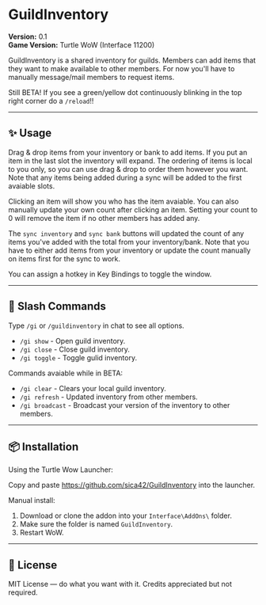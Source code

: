 # GuildInventory
**Version:** 0.1  
**Game Version:** Turtle WoW (Interface 11200)

GuildInventory is a shared inventory for guilds. Members can add items that they want to make available to other members.
For now you'll have to manually message/mail members to request items.

Still BETA!
If you see a green/yellow dot continuously blinking in the top right corner do a `/reload`!!

---

## ✨ Usage

Drag & drop items from your inventory or bank to add items. If you put an item in the last slot the inventory will expand.
The ordering of items is local to you only, so you can use drag & drop to order them however you want. Note that any items being added during a sync will be added to the first avaiable slots.

Clicking an item will show you who has the item avaiable. You can also manually update your own count after clicking an item.
Setting your count to 0 will remove the item if no other members has added any.

The `sync inventory` and `sync bank` buttons will updated the count of any items you've added with the total from your inventory/bank.
Note that you have to either add items from your inventory or update the count manually on items first for the sync to work.

You can assign a hotkey in Key Bindings to toggle the window.

---

## 🧰 Slash Commands

Type `/gi` or `/guildinventory` in chat to see all options.
- `/gi show` - Open guild inventory.
- `/gi close` - Close guild inventory.
- `/gi toggle` - Toggle gulid inventory.

Commands avaiable while in BETA:
- `/gi clear` - Clears your local guild inventory.
- `/gi refresh` - Updated inventory from other members.
- `/gi broadcast` - Broadcast your version of the inventory to other members.  

---

## 📦 Installation

Using the Turtle Wow Launcher:

Copy and paste https://github.com/sica42/GuildInventory into the launcher.

Manual install:
1. Download or clone the addon into your `Interface\AddOns\` folder.
2. Make sure the folder is named `GuildInventory`.
3. Restart WoW.

---

## 📄 License

MIT License — do what you want with it. Credits appreciated but not required.